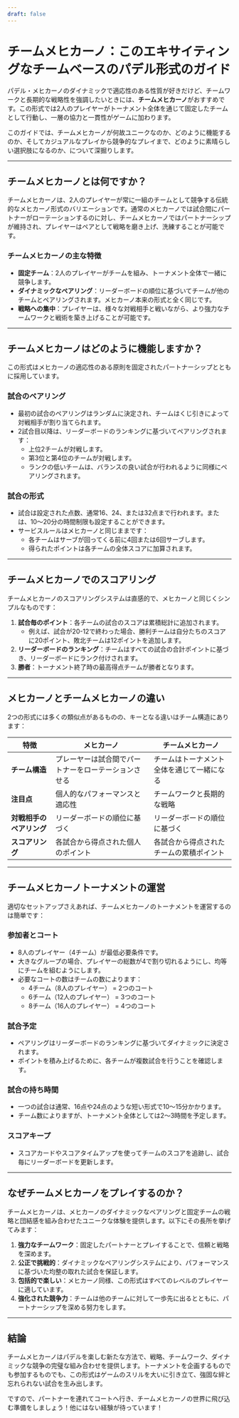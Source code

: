 ```yaml
---
draft: false
---
```

# チームメヒカーノ：このエキサイティングなチームベースのパデル形式のガイド

パデル・メヒカーノのダイナミックで適応性のある性質が好きだけど、チームワークと長期的な戦略性を強調したいときには、**チームメヒカーノ**がおすすめです。この形式では2人のプレイヤーがトーナメント全体を通じて固定したチームとして行動し、一層の協力と一貫性がゲームに加わります。

このガイドでは、チームメヒカーノが何故ユニークなのか、どのように機能するのか、そしてカジュアルなプレイから競争的なプレイまで、どのように素晴らしい選択肢になるのか、について深掘りします。

---

## **チームメヒカーノとは何ですか？**

チームメヒカーノは、2人のプレイヤーが常に一組のチームとして競争する伝統的なメヒカーノ形式のバリエーションです。通常のメヒカーノでは試合間にパートナーがローテーションするのに対し、チームメヒカーノではパートナーシップが維持され、プレイヤーはペアとして戦略を磨き上げ、洗練することが可能です。

### **チームメヒカーノの主な特徴**
- **固定チーム**：2人のプレイヤーがチームを組み、トーナメント全体で一緒に競争します。
- **ダイナミックなペアリング**：リーダーボードの順位に基づいてチームが他のチームとペアリングされます。メヒカーノ本来の形式と全く同じです。
- **戦略への集中**：プレイヤーは、様々な対戦相手と戦いながら、より強力なチームワークと戦術を築き上げることが可能です。

---

## **チームメヒカーノはどのように機能しますか？**

この形式はメヒカーノの適応性のある原則を固定されたパートナーシップとともに採用しています。

### **試合のペアリング**
- 最初の試合のペアリングはランダムに決定され、チームはくじ引きによって対戦相手が割り当てられます。
- 2試合目以降は、リーダーボードのランキングに基づいてペアリングされます：
  - 上位2チームが対戦します。
  - 第3位と第4位のチームが対戦します。
  - ランクの低いチームは、バランスの良い試合が行われるように同様にペアリングされます。

### **試合の形式**
- 試合は設定された点数、通常16、24、または32点まで行われます。または、10～20分の時間制限も設定することができます。
- サービスルールはメヒカーノと同じままです：
  - 各チームはサーブが回ってくる前に4回または6回サーブします。
  - 得られたポイントは各チームの全体スコアに加算されます。

---

## **チームメヒカーノでのスコアリング**

チームメヒカーノのスコアリングシステムは直感的で、メヒカーノと同じくシンプルなものです：

1. **試合毎のポイント**：各チームの試合のスコアは累積総計に追加されます。
   - 例えば、試合が20-12で終わった場合、勝利チームは自分たちのスコアに20ポイント、敗北チームは12ポイントを追加します。
2. **リーダーボードのランキング**：チームはすべての試合の合計ポイントに基づき、リーダーボードにランク付けされます。
3. **勝者**：トーナメント終了時の最高得点チームが勝者となります。

---

## **メヒカーノとチームメヒカーノの違い**

2つの形式には多くの類似点があるものの、キーとなる違いはチーム構造にあります：

| **特徴**              | **メヒカーノ**                                        | **チームメヒカーノ**                                     |
|-----------------------|-----------------------------------------------------|------------------------------------------------------|
| **チーム構造**        | プレーヤーは試合間でパートナーをローテーションさせる  | チームはトーナメント全体を通じて一緒になる           |
| **注目点**            | 個人的なパフォーマンスと適応性                      | チームワークと長期的な戦略                             |
| **対戦相手のペアリング** | リーダーボードの順位に基づく                         | リーダーボードの順位に基づく                           |
| **スコアリング**      | 各試合から得点された個人のポイント                   | 各試合から得点されたチームの累積ポイント                |

---

## **チームメヒカーノトーナメントの運営**

適切なセットアップさえあれば、チームメヒカーノのトーナメントを運営するのは簡単です：

### **参加者とコート**
- 8人のプレイヤー（4チーム）が最低必要条件です。
- 大きなグループの場合、プレイヤーの総数が4で割り切れるようにし、均等にチームを組むようにします。
- 必要なコートの数はチームの数によります：
  - 4チーム（8人のプレイヤー） = 2つのコート
  - 6チーム（12人のプレイヤー） = 3つのコート
  - 8チーム（16人のプレイヤー） = 4つのコート

### **試合予定**
- ペアリングはリーダーボードのランキングに基づいてダイナミックに決定されます。
- ポイントを積み上げるために、各チームが複数試合を行うことを確認します。

### **試合の持ち時間**
- 一つの試合は通常、16点や24点のような短い形式で10～15分かかります。
- チーム数によりますが、トーナメント全体としては2～3時間を予定します。

### **スコアキープ**
- スコアカードやスコアタイムアップを使ってチームのスコアを追跡し、試合毎にリーダーボードを更新します。

---

## **なぜチームメヒカーノをプレイするのか？**

チームメヒカーノは、メヒカーノのダイナミックなペアリングと固定チームの戦略と団結感を組み合わせたユニークな体験を提供します。以下にその長所を挙げてみます：

1. **強力なチームワーク**：固定したパートナーとプレイすることで、信頼と戦略を深めます。
2. **公正で挑戦的**：ダイナミックなペアリングシステムにより、パフォーマンスに基づいた均整の取れた試合を保証します。
3. **包括的で楽しい**：メヒカーノ同様、この形式はすべてのレベルのプレイヤーに適しています。
4. **強化された競争力**：チームは他のチームに対して一歩先に出るとともに、パートナーシップを深める努力をします。

---

## **結論**

チームメヒカーノはパデルを楽しむ新たな方法で、戦略、チームワーク、ダイナミックな競争の完璧な組み合わせを提供します。トーナメントを企画するものでも参加するものでも、この形式はゲームのスリルを大いに引き立て、強固な絆と忘れられない試合を生み出します。

ですので、パートナーを連れてコートへ行き、チームメヒカーノの世界に飛び込む準備をしましょう！他にはない経験が待っています！